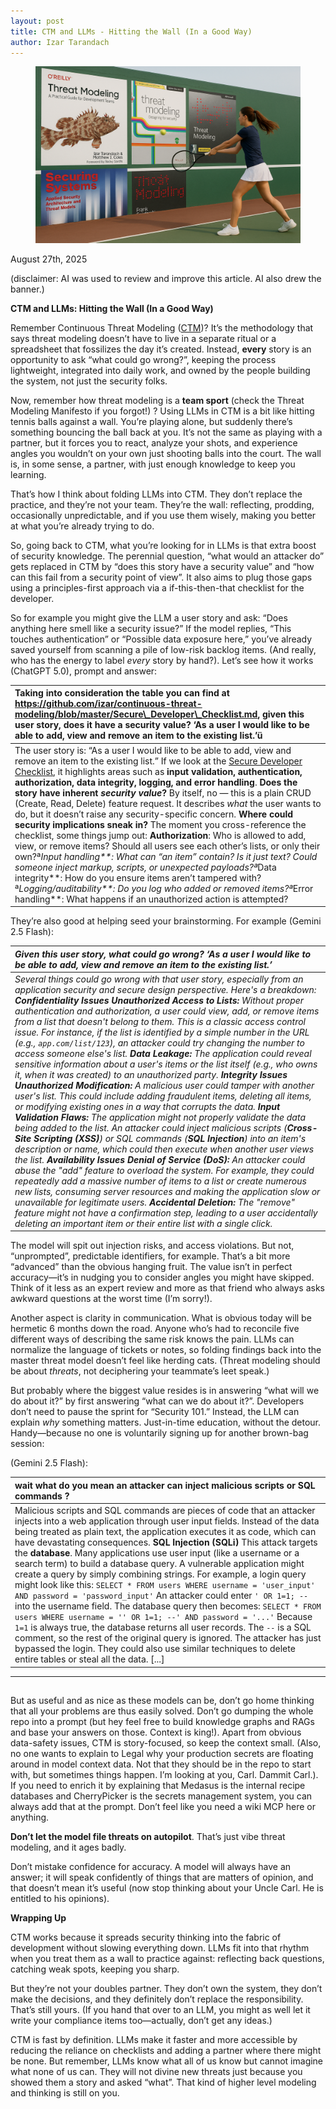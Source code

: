 ```yaml
---
layout: post
title: CTM and LLMs - Hitting the Wall (In a Good Way)
author: Izar Tarandach
---
```


<figure><img alt="" src="/assets/img/tennis.png" /></figure>

August 27th, 2025

(disclaimer: AI was used to review and improve this article. AI also drew the banner.)

**CTM and LLMs: Hitting the Wall (In a Good Way)**

Remember Continuous Threat Modeling ([CTM](https://github.com/izar/continuous-threat-modeling))? It’s the methodology that says threat modeling doesn’t have to live in a separate ritual or a spreadsheet that fossilizes the day it’s created. Instead, **every** story is an opportunity to ask “what could go wrong?”, keeping the process lightweight, integrated into daily work, and owned by the people building the system, not just the security folks.

Now, remember how threat modeling is a **team sport** (check the Threat Modeling Manifesto if you forgot\!) ? Using LLMs in CTM is a bit like hitting tennis balls against a wall. You’re playing alone, but suddenly there’s something bouncing the ball back at you. It’s not the same as playing with a partner, but it forces you to react, analyze your shots, and experience angles you wouldn’t on your own just shooting balls into the court. The wall is, in some sense, a partner, with just enough knowledge to keep you learning.

That’s how I think about folding LLMs into CTM. They don’t replace the practice, and they’re not your team. They’re the wall: reflecting, prodding, occasionally unpredictable, and if you use them wisely, making you better at what you’re already trying to do.

So, going back to CTM, what you’re looking for in LLMs is that extra boost of security knowledge. The perennial question, “what would an attacker do” gets replaced in CTM by “does this story have a security value” and “how can this fail from a security point of view”. It also aims to plug those gaps using a principles-first approach via a if-this-then-that checklist for the developer. 

So for example you might give the LLM a user story and ask: “Does anything here smell like a security issue?” If the model replies, “This touches authentication” or “Possible data exposure here,” you’ve already saved yourself from scanning a pile of low-risk backlog items. (And really, who has the energy to label *every* story by hand?). Let’s see how it works (ChatGPT 5.0), prompt and answer:

| Taking into consideration the table you can find at https://github.com/izar/continuous-threat-modeling/blob/master/Secure\_Developer\_Checklist.md, given this user story, does it have a security value? ‘As a user I would like to be able to add, view and remove an item to the existing list.’ü
| :---- |
| The user story is: “As a user I would like to be able to add, view and remove an item to the existing list.” If we look at the [Secure Developer Checklist](https://github.com/izar/continuous-threat-modeling/blob/master/Secure_Developer_Checklist.md), it highlights areas such as **input validation, authentication, authorization, data integrity, logging, and error handling**. **Does the story have inherent *security value*?** By itself, no — this is a plain CRUD (Create, Read, Delete) feature request. It describes *what* the user wants to do, but it doesn’t raise any security-specific concern. **Where could security implications sneak in?** The moment you cross-reference the checklist, some things jump out: **Authorization**: Who is allowed to add, view, or remove items? Should all users see each other’s lists, or only their own?ª*Input handling**: What can “an item” contain? Is it just text? Could someone inject markup, scripts, or unexpected payloads?ª*Data integrity**: How do you ensure items aren’t tampered with?ª*Logging/auditability**: Do you log who added or removed items?ª*Error handling**: What happens if an unauthorized action is attempted? |

They’re also good at helping seed your brainstorming. For example (Gemini 2.5 Flash):

| *Given this user story, what could go wrong? ‘As a user I would like to be able to add, view and remove an item to the existing list.’*  |
| :---- |
| *Several things could go wrong with that user story, especially from an application security and secure design perspective. Here's a breakdown: **Confidentiality Issues**  **Unauthorized Access to Lists:** Without proper authentication and authorization, a user could view, add, or remove items from a list that doesn't belong to them. This is a classic access control issue. For instance, if the list is identified by a simple number in the URL (e.g., `app.com/list/123`), an attacker could try changing the number to access someone else's list. **Data Leakage:** The application could reveal sensitive information about a user's items or the list itself (e.g., who owns it, when it was created) to an unauthorized party. **Integrity Issues**  **Unauthorized Modification:** A malicious user could tamper with another user's list. This could include adding fraudulent items, deleting all items, or modifying existing ones in a way that corrupts the data. **Input Validation Flaws:** The application might not properly validate the data being added to the list. An attacker could inject malicious scripts (**Cross-Site Scripting (XSS)**) or SQL commands (**SQL Injection**) into an item's description or name, which could then execute when another user views the list. **Availability Issues**  **Denial of Service (DoS):** An attacker could abuse the "add" feature to overload the system. For example, they could repeatedly add a massive number of items to a list or create numerous new lists, consuming server resources and making the application slow or unavailable for legitimate users. **Accidental Deletion:** The "remove" feature might not have a confirmation step, leading to a user accidentally deleting an important item or their entire list with a single click.*  |

The model will spit out injection risks, and access violations. But not, “unprompted”, predictable identifiers, for example. That’s a bit more “advanced” than the obvious hanging fruit. The value isn’t in perfect accuracy—it’s in nudging you to consider angles you might have skipped. Think of it less as an expert review and more as that friend who always asks awkward questions at the worst time (I’m sorry\!).

Another aspect is clarity in communication. What is obvious today will be hermetic 6 months down the road. Anyone who’s had to reconcile five different ways of describing the same risk knows the pain. LLMs can normalize the language of tickets or notes, so folding findings back into the master threat model doesn’t feel like herding cats. (Threat modeling should be about *threats*, not deciphering your teammate’s leet speak.)

But probably where the biggest value resides is in answering “what will we do about it?” by first answering “what can we do about it?”.  Developers don’t need to pause the sprint for “Security 101.” Instead, the LLM can explain *why* something matters. Just-in-time education, without the detour. Handy—because no one is voluntarily signing up for another brown-bag session:

(Gemini 2.5 Flash):

| wait what do you mean an attacker can inject malicious scripts or SQL commands ? |
| :---- |
| Malicious scripts and SQL commands are pieces of code that an attacker injects into a web application through user input fields. Instead of the data being treated as plain text, the application executes it as code, which can have devastating consequences. **SQL Injection (SQLi)** This attack targets the **database**. Many applications use user input (like a username or a search term) to build a database query. A vulnerable application might create a query by simply combining strings. For example, a login query might look like this: `SELECT * FROM users WHERE username = 'user_input' AND password = 'password_input'` An attacker could enter `' OR 1=1; --` into the username field. The database query then becomes: `SELECT * FROM users WHERE username = '' OR 1=1; --' AND password = '...'` Because `1=1` is always true, the database returns all user records. The `--` is a SQL comment, so the rest of the original query is ignored. The attacker has just bypassed the login. They could also use similar techniques to delete entire tables or steal all the data. \[...\] |

---

## 

But as useful and as nice as these models can be, don’t go home thinking that all your problems are thus easily solved. Don’t go dumping the whole repo into a prompt (but hey feel free to build knowledge graphs and RAGs and base your answers on those. Context is king\!). Apart from obvious data-safety issues, CTM is story-focused, so keep the context small. (Also, no one wants to explain to Legal why your production secrets are floating around in model context data. Not that they should be in the repo to start with, but sometimes things happen. I’m looking at you, Carl. Dammit Carl.). If you need to enrich it by explaining that Medasus is the internal recipe databases and CherryPicker is the secrets management system, you can always add that at the prompt. Don’t feel like you need a wiki MCP here or anything.

**Don’t let the model file threats on autopilot**. That’s just vibe threat modeling, and it ages badly.

Don’t mistake confidence for accuracy. A model will always have an answer; it will speak confidently of things that are matters of opinion, and that doesn’t mean it’s useful (now stop thinking about your Uncle Carl. He is entitled to his opinions).

**Wrapping Up**

CTM works because it spreads security thinking into the fabric of development without slowing everything down. LLMs fit into that rhythm when you treat them as a wall to practice against: reflecting back questions, catching weak spots, keeping you sharp.

But they’re not your doubles partner. They don’t own the system, they don’t make the decisions, and they definitely don’t replace the responsibility. That’s still yours. (If you hand that over to an LLM, you might as well let it write your compliance items too—actually, don’t get any ideas.)

CTM is fast by definition. LLMs make it faster and more accessible by reducing the reliance on checklists and adding a partner where there might be none. But remember, LLMs know what all of us know but cannot imagine what none of us can. They will not divine new threats just because you showed them a story and asked “what”. That kind of higher level modeling and thinking is still on you. 


